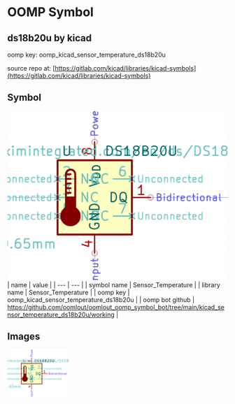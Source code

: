 # OOMP Symbol  
## ds18b20u  by kicad  
  
oomp key: oomp_kicad_sensor_temperature_ds18b20u  
  
source repo at: [https://gitlab.com/kicad/libraries/kicad-symbols](https://gitlab.com/kicad/libraries/kicad-symbols)  
## Symbol  
  
[![working.png](working_600.png)](working.png)  
| name | value | 
| --- | --- | 
| symbol name | Sensor_Temperature | 
| library name | Sensor_Temperature | 
| oomp key | oomp_kicad_sensor_temperature_ds18b20u | 
| oomp bot github | https://github.com/oomlout/oomlout_oomp_symbol_bot/tree/main/kicad_sensor_temperature_ds18b20u/working | 
## Images  
  
[![working.png](working_140.png)](working.png)  
